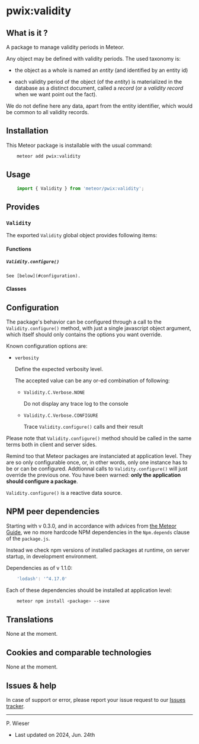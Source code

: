 # pwix:validity

## What is it ?

A package to manage validity periods in Meteor.

Any object may be defined with validity periods. The used taxonomy is:

- the object as a whole is named an *entity* (and identified by an entity id)

- each validity period of the object (of the *entity*) is materialized in the database as a distinct document, called a *record* (or a *validity record* when we want point out the fact).

We do not define here any data, apart from the entity identifier, which would be common to all validity records.

## Installation

This Meteor package is installable with the usual command:

```sh
    meteor add pwix:validity
```

## Usage

```js
    import { Validity } from 'meteor/pwix:validity';
```

## Provides

### `Validity`

The exported `Validity` global object provides following items:

#### Functions

##### `Validity.configure()`

    See [below](#configuration).

#### Classes

## Configuration

The package's behavior can be configured through a call to the `Validity.configure()` method, with just a single javascript object argument, which itself should only contains the options you want override.

Known configuration options are:

- `verbosity`

    Define the expected verbosity level.

    The accepted value can be any or-ed combination of following:

    - `Validity.C.Verbose.NONE`

        Do not display any trace log to the console

    - `Validity.C.Verbose.CONFIGURE`

        Trace `Validity.configure()` calls and their result

Please note that `Validity.configure()` method should be called in the same terms both in client and server sides.

Remind too that Meteor packages are instanciated at application level. They are so only configurable once, or, in other words, only one instance has to be or can be configured. Addtionnal calls to `Validity.configure()` will just override the previous one. You have been warned: **only the application should configure a package**.

`Validity.configure()` is a reactive data source.

## NPM peer dependencies

Starting with v 0.3.0, and in accordance with advices from [the Meteor Guide](https://guide.meteor.com/writing-atmosphere-packages.html#peer-npm-dependencies), we no more hardcode NPM dependencies in the `Npm.depends` clause of the `package.js`.

Instead we check npm versions of installed packages at runtime, on server startup, in development environment.

Dependencies as of v 1.1.0:

```js
    'lodash': '^4.17.0'
```

Each of these dependencies should be installed at application level:

```sh
    meteor npm install <package> --save
```

## Translations

None at the moment.

## Cookies and comparable technologies

None at the moment.

## Issues & help

In case of support or error, please report your issue request to our [Issues tracker](https://github.com/trychlos/pwix-validity/issues).

---
P. Wieser
- Last updated on 2024, Jun. 24th
